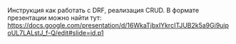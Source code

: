 Инструкция как работать с DRF, реализация CRUD. В формате презентации можно найти тут: https://docs.google.com/presentation/d/16WkaTjbxIYkrcITJUB2k5a9Gi9uipoUL7LALstJ_f-Q/edit#slide=id.p1
